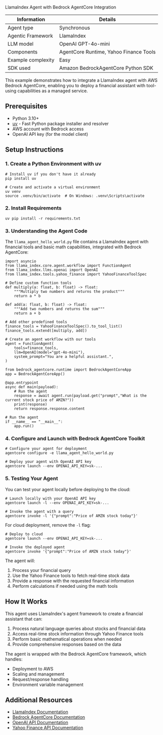 LlamaIndex Agent with Bedrock AgentCore Integration

| Information        | Details                                |
| ------------------ | -------------------------------------- |
| Agent type         | Synchronous                            |
| Agentic Framework  | LlamaIndex                             |
| LLM model          | OpenAI GPT-4o-mini                     |
| Components         | AgentCore Runtime, Yahoo Finance Tools |
| Example complexity | Easy                                   |
| SDK used           | Amazon BedrockAgentCore Python SDK     |

This example demonstrates how to integrate a LlamaIndex agent with AWS Bedrock AgentCore, enabling you to deploy a financial assistant with tool-using capabilities as a managed service.

## Prerequisites

- Python 3.10+
- [uv](https://github.com/astral-sh/uv) - Fast Python package installer and resolver
- AWS account with Bedrock access
- OpenAI API key (for the model client)

## Setup Instructions

### 1. Create a Python Environment with uv

```
# Install uv if you don't have it already
pip install uv

# Create and activate a virtual environment
uv venv
source .venv/bin/activate  # On Windows: .venv\Scripts\activate
```

### 2. Install Requirements

```
uv pip install -r requirements.txt
```

### 3. Understanding the Agent Code

The `llama_agent_hello_world.py` file contains a LlamaIndex agent with financial tools and basic math capabilities, integrated with Bedrock AgentCore:

```
import asyncio
from llama_index.core.agent.workflow import FunctionAgent
from llama_index.llms.openai import OpenAI
from llama_index.tools.yahoo_finance import YahooFinanceToolSpec

# Define custom function tools
def multiply(a: float, b: float) -> float:
    """Multiply two numbers and returns the product"""
    return a * b

def add(a: float, b: float) -> float:
    """Add two numbers and returns the sum"""
    return a + b

# Add other predefined tools
finance_tools = YahooFinanceToolSpec().to_tool_list()
finance_tools.extend([multiply, add])

# Create an agent workflow with our tools
agent = FunctionAgent(
    tools=finance_tools,
    llm=OpenAI(model="gpt-4o-mini"),
    system_prompt="You are a helpful assistant.",
)

from bedrock_agentcore.runtime import BedrockAgentCoreApp
app = BedrockAgentCoreApp()

@app.entrypoint
async def main(payload):
    # Run the agent
    response = await agent.run(payload.get("prompt","What is the current stock price of AMZN?"))
    print(response)
    return response.response.content

# Run the agent
if __name__ == "__main__":
    app.run()
```

### 4. Configure and Launch with Bedrock AgentCore Toolkit

```
# Configure your agent for deployment
agentcore configure -e llama_agent_hello_world.py

# Deploy your agent with OpenAI API key
agentcore launch --env OPENAI_API_KEY=sk-...
```

### 5. Testing Your Agent

You can test your agent locally before deploying to the cloud:

```
# Launch locally with your OpenAI API key
agentcore launch -l --env OPENAI_API_KEY=sk-...

# Invoke the agent with a query
agentcore invoke -l '{"prompt":"Price of AMZN stock today"}'
```

For cloud deployment, remove the `-l` flag:

```
# Deploy to cloud
agentcore launch --env OPENAI_API_KEY=sk-...

# Invoke the deployed agent
agentcore invoke '{"prompt":"Price of AMZN stock today"}'
```

The agent will:

1. Process your financial query
1. Use the Yahoo Finance tools to fetch real-time stock data
1. Provide a response with the requested financial information
1. Perform calculations if needed using the math tools

## How It Works

This agent uses LlamaIndex's agent framework to create a financial assistant that can:

1. Process natural language queries about stocks and financial data
1. Access real-time stock information through Yahoo Finance tools
1. Perform basic mathematical operations when needed
1. Provide comprehensive responses based on the data

The agent is wrapped with the Bedrock AgentCore framework, which handles:

- Deployment to AWS
- Scaling and management
- Request/response handling
- Environment variable management

## Additional Resources

- [LlamaIndex Documentation](https://docs.llamaindex.ai/en/stable/use_cases/agents/)
- [Bedrock AgentCore Documentation](https://docs.aws.amazon.com/bedrock/latest/userguide/agents-core.html)
- [OpenAI API Documentation](https://platform.openai.com/docs/api-reference)
- [Yahoo Finance API Documentation](https://pypi.org/project/yfinance/)
